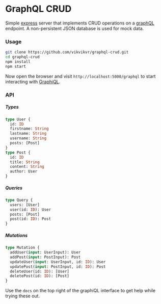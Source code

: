 # GraphQL CRUD

Simple [express](https://www.npmjs.com/package/express) server that implements CRUD operations on a [graphQL](https://graphql.org/) endpoint. A non-persistent JSON database is used for mock data.


### Usage

```bash
git clone https://github.com/vikvikvr/graphql-crud.git
cd graphql-crud
npm install
npm start
```

Now open the browser and visit `http://localhost:5000/graphql` to start interacting with [GraphiQL](https://github.com/graphql/graphiql).



### API

##### Types

```graphql
type User {
  id: ID
  firstname: String
  lastname: String
  username: String
  posts: [Post]
}
type Post {
  id: ID
  title: String
  content: String
  author: User
}
```

##### Queries

```graphql
type Query {
  users: [User]
  user(id: ID): User
  posts: [Post]
  post(id: ID): Post
}
```

##### Mutations

```graphql
type Mutation {
  addUser(input: UserInput): User
  addPost(input: PostInput): Post
  updateUser(input: UserInput, id: ID): User
  updatePost(input: PostInput, id: ID): Post
  deleteUser(id: ID): [User]
  deletePost(id: ID): [Post]
}
```

Use the `docs` on the top right of the graphiQL interface to get help while trying these out.